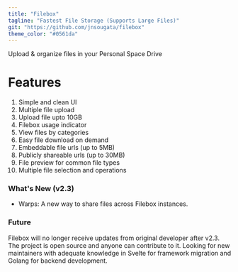 ```yaml
---
title: "Filebox"
tagline: "Fastest File Storage (Supports Large Files)"
git: "https://github.com/jnsougata/filebox"
theme_color: "#0561da"
---
```


Upload & organize files in your Personal Space Drive

# Features
1. Simple and clean UI
2. Multiple file upload
3. Upload file upto 10GB
4. Filebox usage indicator
5. View files by categories
6. Easy file download on demand
7. Embeddable file urls (up to 5MB)
8. Publicly shareable urls (up to 30MB)
9. File preview for common file types
10. Multiple file selection and operations
 
### What's New (v2.3)
- Warps: A new way to share files across Filebox instances.

### Future 
Filebox will no longer receive updates from original developer after v2.3. The project is open source and anyone can contribute to it. Looking for new maintainers with adequate knowledge in Svelte for framework migration and Golang for backend development.